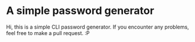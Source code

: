 # A simple password generator

Hi, this is a simple CLI password generator.
If you encounter any problems, feel free to make a pull request. :P
